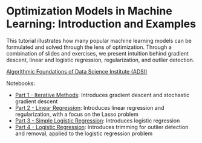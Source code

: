 # Optimization Models in Machine Learning: Introduction and Examples

This tutorial illustrates how many popular machine learning models can be formulated and solved through the lens of optimization. Through a combination of slides and exercises, we present intuition behind gradient descent, linear and logistic regression, regularization, and outlier detection.
 
[Algorithmic Foundations of Data Science Institute (ADSI)](http://ads-institute.uw.edu/)

Notebooks:
* [Part 1 - Iterative Methods](notebooks/Part1-IterativeMethods.ipynb): Introduces gradient descent and stochastic gradient descent
* [Part 2 - Linear Regression](notebooks/Part2-LinearRegression.ipynb): Introduces linear regression and regularization, with a focus on the Lasso problem
* [Part 3 - Simple Logistic Regression](notebooks/Part3-SimpleLogisticRegression.ipynb): Introduces logistic regression
* [Part 4 - Logistic Regression](notebooks/Part4-LogisticRegression.ipynb): Introduces trimming for outlier detection and removal, applied to the logistic regression problem
